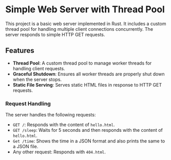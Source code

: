 # Simple Web Server with Thread Pool

This project is a basic web server implemented in Rust. It includes a custom thread pool for handling multiple client connections concurrently. The server responds to simple HTTP GET requests.

## Features

- **Thread Pool**: A custom thread pool to manage worker threads for handling client requests.
- **Graceful Shutdown**: Ensures all worker threads are properly shut down when the server stops.
- **Static File Serving**: Serves static HTML files in response to HTTP GET requests.

### Request Handling

The server handles the following requests:

- `GET /`: Responds with the content of `hello.html`.
- `GET /sleep`: Waits for 5 seconds and then responds with the content of `hello.html`.
- `Get /time`: Shows the time in a JSON format and also prints the same to a JSON file.
- Any other request: Responds with `404.html`.
